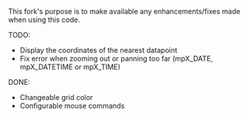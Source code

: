 This fork's purpose is to make available any enhancements/fixes made when using this code.

TODO:
  * Display the coordinates of the nearest datapoint
  * Fix error when zooming out or panning too far (mpX_DATE, mpX_DATETIME or mpX_TIME)

DONE:
  * Changeable grid color
  * Configurable mouse commands
